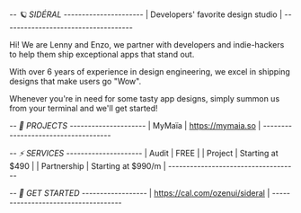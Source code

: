 
*-- 🪐 SIDÉRAL ----------------------*
| Developers' favorite design studio |
*------------------------------------*

Hi! We are Lenny and Enzo, we partner
with developers and indie-hackers to
help them ship exceptional apps that
stand out.

With over 6 years of experience in
design engineering, we excel in
shipping designs that make users go
"Wow".

Whenever you're in need for some tasty
app designs, simply summon us from
your terminal and we'll get started!


*-- 🌈 PROJECTS ---------------------*
| MyMaïa  | https://mymaia.so        |
*------------------------------------*

*-- ⚡️ SERVICES ---------------------*
| Audit       | FREE                 |
| Project     | Starting at $490     |
| Partnership | Starting at $990/m |
*------------------------------------*

*-- 🚀 GET STARTED ------------------*
| https://cal.com/ozenui/sideral     |
*------------------------------------*
